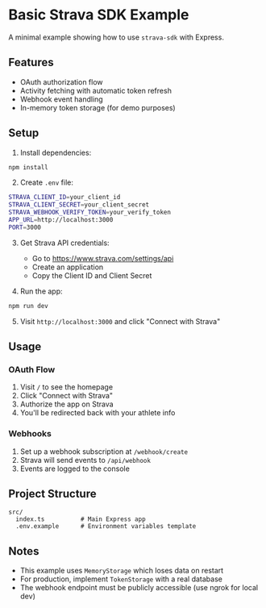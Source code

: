 # Basic Strava SDK Example

A minimal example showing how to use `strava-sdk` with Express.

## Features

- OAuth authorization flow
- Activity fetching with automatic token refresh
- Webhook event handling
- In-memory token storage (for demo purposes)

## Setup

1. Install dependencies:
```bash
npm install
```

2. Create `.env` file:
```bash
STRAVA_CLIENT_ID=your_client_id
STRAVA_CLIENT_SECRET=your_client_secret
STRAVA_WEBHOOK_VERIFY_TOKEN=your_verify_token
APP_URL=http://localhost:3000
PORT=3000
```

3. Get Strava API credentials:
   - Go to https://www.strava.com/settings/api
   - Create an application
   - Copy the Client ID and Client Secret

4. Run the app:
```bash
npm run dev
```

5. Visit `http://localhost:3000` and click "Connect with Strava"

## Usage

### OAuth Flow
1. Visit `/` to see the homepage
2. Click "Connect with Strava"
3. Authorize the app on Strava
4. You'll be redirected back with your athlete info

### Webhooks
1. Set up a webhook subscription at `/webhook/create`
2. Strava will send events to `/api/webhook`
3. Events are logged to the console

## Project Structure

```
src/
  index.ts          # Main Express app
  .env.example      # Environment variables template
```

## Notes

- This example uses `MemoryStorage` which loses data on restart
- For production, implement `TokenStorage` with a real database
- The webhook endpoint must be publicly accessible (use ngrok for local dev)
